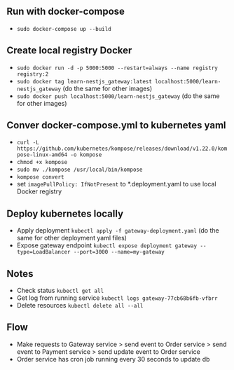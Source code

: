 ## Run with docker-compose

- `sudo docker-compose up --build`

## Create local registry Docker

- `sudo docker run -d -p 5000:5000 --restart=always --name registry registry:2`
- `sudo docker tag learn-nestjs_gateway:latest localhost:5000/learn-nestjs_gateway` (do the same for other images)
- `sudo docker push localhost:5000/learn-nestjs_gateway` (do the same for other images)

## Conver docker-compose.yml to kubernetes yaml

- `curl -L https://github.com/kubernetes/kompose/releases/download/v1.22.0/kompose-linux-amd64 -o kompose`
- `chmod +x kompose`
- `sudo mv ./kompose /usr/local/bin/kompose`
- `kompose convert`
- set `imagePullPolicy: IfNotPresent` to \*.deployment.yaml to use local Docker registry

## Deploy kubernetes locally

- Apply deployment `kubectl apply -f gateway-deployment.yaml` (do the same for other deployment yaml files)
- Expose gateway endpoint `kubectl expose deployment gateway --type=LoadBalancer --port=3000 --name=my-gateway`

## Notes

- Check status `kubectl get all`
- Get log from running service `kubectl logs gateway-77cb68b6fb-vfbrr`
- Delete resources `kubectl delete all --all`

## Flow

- Make requests to Gateway service > send event to Order service > send event to Payment service > send update event to Order service
- Order service has cron job running every 30 seconds to update db

